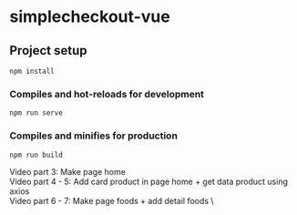 # simplecheckout-vue

## Project setup
```
npm install
```

### Compiles and hot-reloads for development
```
npm run serve
```

### Compiles and minifies for production
```
npm run build
```
Video part 3: Make page home \
Video part 4 - 5: Add card product in page home + get data product using axios \
Video part 6 - 7: Make page foods + add detail foods \